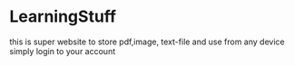 # LearningStuff
this is super website to  store pdf,image, text-file and use from any device simply login to  your account
